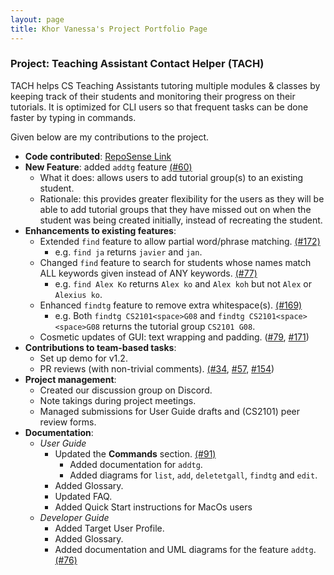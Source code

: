 ```yaml
---
layout: page
title: Khor Vanessa's Project Portfolio Page
---
```


### Project: Teaching Assistant Contact Helper (TACH)

TACH helps CS Teaching Assistants tutoring multiple modules & classes by keeping track of their students and monitoring their progress on their tutorials. It is optimized for CLI users so that frequent tasks can be done faster by typing in commands.

Given below are my contributions to the project.

* **Code contributed**: [RepoSense Link](https://nus-cs2103-ay2122s2.github.io/tp-dashboard/?search=vanessaxuuan&breakdown=true&sort=groupTitle&sortWithin=title&since=2022-02-18&timeframe=commit&mergegroup=&groupSelect=groupByRepos&checkedFileTypes=docs~functional-code~test-code~other)
* **New Feature**: added `addtg` feature [(#60)](https://github.com/AY2122S2-CS2103T-W15-3/tp/pull/60)
  - What it does: allows users to add tutorial group(s) to an existing student.
  - Rationale: this provides greater flexibility for the users as they will be able to add tutorial groups that they have missed out on when the student was being created initially, instead of recreating the student.
* **Enhancements to existing features**:
  - Extended `find` feature to allow partial word/phrase matching. [(#172)](https://github.com/AY2122S2-CS2103T-W15-3/tp/pull/172)
    - e.g. `find ja` returns `javier` and `jan`.
  - Changed `find` feature to search for students whose names match ALL keywords given instead of ANY keywords. [(#77)](https://github.com/AY2122S2-CS2103T-W15-3/tp/pull/77)
    - e.g. `find Alex Ko` returns `Alex ko` and `Alex koh` but not `Alex` or `Alexius ko`.
  - Enhanced `findtg` feature to remove extra whitespace(s). [(#169)](https://github.com/AY2122S2-CS2103T-W15-3/tp/pull/169)
    - e.g. Both `findtg CS2101<space>G08` and `findtg CS2101<space><space>G08` returns the tutorial group `CS2101 G08`.
  - Cosmetic updates of GUI: text wrapping and padding. ([#79](https://github.com/AY2122S2-CS2103T-W15-3/tp/pull/79), [#171](https://github.com/AY2122S2-CS2103T-W15-3/tp/pull/171))
* **Contributions to team-based tasks**:
    - Set up demo for v1.2.
    - PR reviews (with non-trivial comments). [(#34](https://github.com/AY2122S2-CS2103T-W15-3/tp/pull/34), [#57](https://github.com/AY2122S2-CS2103T-W15-3/tp/pull/57), [#154](https://github.com/AY2122S2-CS2103T-W15-3/tp/pull/154)) 
* **Project management**:
  - Created our discussion group on Discord.
  - Note takings during project meetings.
  - Managed submissions for User Guide drafts and (CS2101) peer review forms.
* **Documentation**:
  * *User Guide*
    * Updated the **Commands** section. [(#91)](https://github.com/AY2122S2-CS2103T-W15-3/tp/pull/91/files)
      * Added documentation for `addtg`.
      * Added diagrams for `list`, `add`, `deletetgall`, `findtg` and `edit`.
    * Added Glossary.
    * Updated FAQ. 
    * Added Quick Start instructions for MacOs users
  * *Developer Guide*
    * Added Target User Profile.
    * Added Glossary.
    * Added documentation and UML diagrams for the feature `addtg`. [(#76)](https://github.com/AY2122S2-CS2103T-W15-3/tp/pull/76)
